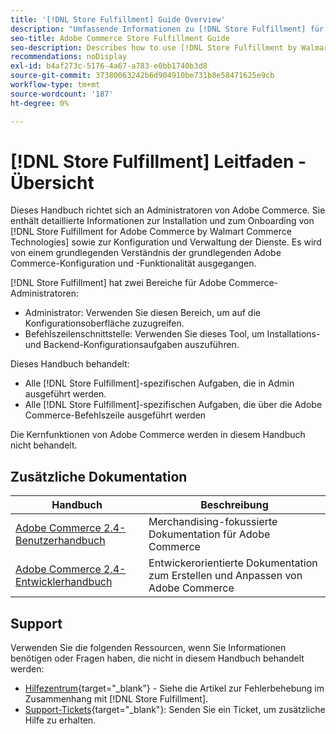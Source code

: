 ```yaml
---
title: '[!DNL Store Fulfillment] Guide Overview'
description: "Umfassende Informationen zu [!DNL Store Fulfillment] für Adobe Commerce-Administratoren, einschließlich Installation und Onboarding."
seo-title: Adobe Commerce Store Fulfillment Guide
seo-description: Describes how to use [!DNL Store Fulfillment by Walmart Commerce Technologies] services with Adobe Commerce.
recommendations: noDisplay
exl-id: b4af273c-5176-4a67-a783-e0bb1740b3d8
source-git-commit: 37380063242b6d904910be731b8e58471625e9cb
workflow-type: tm+mt
source-wordcount: '187'
ht-degree: 0%

---
```


# [!DNL Store Fulfillment] Leitfaden - Übersicht

Dieses Handbuch richtet sich an Administratoren von Adobe Commerce. Sie enthält detaillierte Informationen zur Installation und zum Onboarding von [!DNL Store Fulfillment for Adobe Commerce by Walmart Commerce Technologies] sowie zur Konfiguration und Verwaltung der Dienste. Es wird von einem grundlegenden Verständnis der grundlegenden Adobe Commerce-Konfiguration und -Funktionalität ausgegangen.

[!DNL Store Fulfillment] hat zwei Bereiche für Adobe Commerce-Administratoren:

* Administrator: Verwenden Sie diesen Bereich, um auf die Konfigurationsoberfläche zuzugreifen.
* Befehlszeilenschnittstelle: Verwenden Sie dieses Tool, um Installations- und Backend-Konfigurationsaufgaben auszuführen.

Dieses Handbuch behandelt:

* Alle [!DNL Store Fulfillment]-spezifischen Aufgaben, die in Admin ausgeführt werden.
* Alle [!DNL Store Fulfillment]-spezifischen Aufgaben, die über die Adobe Commerce-Befehlszeile ausgeführt werden

Die Kernfunktionen von Adobe Commerce werden in diesem Handbuch nicht behandelt.

## Zusätzliche Dokumentation

| Handbuch | Beschreibung |
|-----------------------------------------------------------------------|----------------------------------------------------------------------------|
| [Adobe Commerce 2.4-Benutzerhandbuch](https://experienceleague.adobe.com/en/docs/commerce-admin/user-guides/home) | Merchandising-fokussierte Dokumentation für Adobe Commerce |
| [Adobe Commerce 2.4-Entwicklerhandbuch](https://developer.adobe.com/commerce/docs/) | Entwickerorientierte Dokumentation zum Erstellen und Anpassen von Adobe Commerce |

## Support

Verwenden Sie die folgenden Ressourcen, wenn Sie Informationen benötigen oder Fragen haben, die nicht in diesem Handbuch behandelt werden:

* [Hilfezentrum](https://experienceleague.adobe.com/docs/commerce-knowledge-base/kb/help-center-guide/magento-help-center-user-guide.html#submit-ticket){target="_blank"} - Siehe die Artikel zur Fehlerbehebung im Zusammenhang mit [!DNL Store Fulfillment].
* [Support-Tickets](https://experienceleague.adobe.com/docs/commerce-knowledge-base/kb/help-center-guide/magento-help-center-user-guide.html#submit-ticket){target="_blank"}: Senden Sie ein Ticket, um zusätzliche Hilfe zu erhalten.
